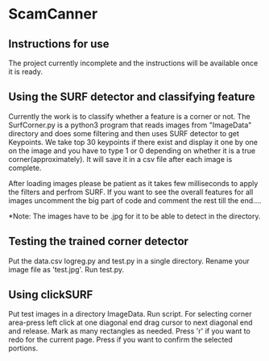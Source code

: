 # ScamCanner

## Instructions for use

The project currently incomplete and the instructions will be available once it is ready.

## Using the SURF detector and classifying feature

Currently the work is to classify whether a feature is a corner or not. The SurfCorner.py is a python3 program that reads images from "ImageData" directory and does some filtering and then uses SURF detector to get Keypoints. We take top 30 keypoints if there exist and display it one by one on the image and you have to type 1 or 0 depending on whether it is a true corner(approximately). It will save it in a csv file after each image is complete.

After loading images please be patient as it takes few milliseconds to apply the filters and perfrom SURF. If you want to see the overall features for all images uncomment the big part of code and comment the rest till the end....

*Note: The images have to be .jpg for it to be able to detect in the directory.

## Testing the trained corner detector

Put the data.csv logreg.py and test.py in a single directory. Rename your image file as 'test.jpg'. Run test.py.

## Using clickSURF

Put test images in a directory ImageData. Run script. For selecting corner area-press left click at one diagonal end drag cursor to next diagonal end and release. Mark as many rectangles as needed. Press 'r' if you want to redo for the current page. Press if you want to confirm the selected portions.
